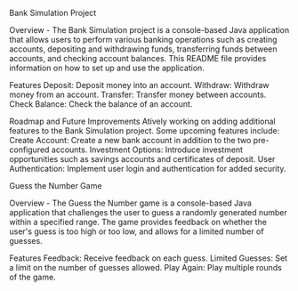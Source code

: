 Bank Simulation Project

Overview -  The Bank Simulation project is a console-based Java application that allows users to perform various banking operations such as creating accounts, depositing and withdrawing funds, transferring funds between accounts, and checking account balances. This README file provides information on how to set up and use the application.

Features
Deposit: Deposit money into an account.
Withdraw: Withdraw money from an account.
Transfer: Transfer money between accounts.
Check Balance: Check the balance of an account.

Roadmap and Future Improvements
Atively working on adding additional features to the Bank Simulation project. Some upcoming features include:
Create Account: Create a new bank account in addition to the two pre-configured accounts.
Investment Options: Introduce investment opportunities such as savings accounts and certificates of deposit.
User Authentication: Implement user login and authentication for added security.

Guess the Number Game

Overview - The Guess the Number game is a console-based Java application that challenges the user to guess a randomly generated number within a specified range. The game provides feedback on whether the user's guess is too high or too low, and allows for a limited number of guesses.

Features
Feedback: Receive feedback on each guess.
Limited Guesses: Set a limit on the number of guesses allowed.
Play Again: Play multiple rounds of the game.
